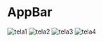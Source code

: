 # AppBar
![tela1](http://i.imgur.com/XafpjGQ.png)
![tela2](http://i.imgur.com/rKrp6DB.png)
![tela3](http://i.imgur.com/iAdLIRz.png)
![tela4](http://i.imgur.com/yTLDXgj.png)
